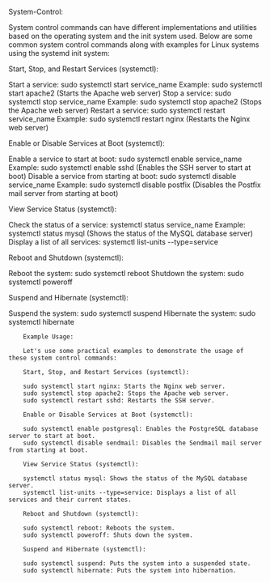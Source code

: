 System-Control:

System control commands can have different implementations and utilities based on the operating system and the init system used. Below are some common system control commands along with examples for Linux systems using the systemd init system:

Start, Stop, and Restart Services (systemctl):

Start a service: sudo systemctl start service_name
Example: sudo systemctl start apache2 (Starts the Apache web server)
Stop a service: sudo systemctl stop service_name
Example: sudo systemctl stop apache2 (Stops the Apache web server)
Restart a service: sudo systemctl restart service_name
Example: sudo systemctl restart nginx (Restarts the Nginx web server)

Enable or Disable Services at Boot (systemctl):

Enable a service to start at boot: sudo systemctl enable service_name
Example: sudo systemctl enable sshd (Enables the SSH server to start at boot)
Disable a service from starting at boot: sudo systemctl disable service_name
Example: sudo systemctl disable postfix (Disables the Postfix mail server from starting at boot)

View Service Status (systemctl):

Check the status of a service: systemctl status service_name
Example: systemctl status mysql (Shows the status of the MySQL database server)
Display a list of all services: systemctl list-units --type=service

Reboot and Shutdown (systemctl):

Reboot the system: sudo systemctl reboot
Shutdown the system: sudo systemctl poweroff

Suspend and Hibernate (systemctl):

Suspend the system: sudo systemctl suspend
Hibernate the system: sudo systemctl hibernate

		Example Usage:
		
		Let's use some practical examples to demonstrate the usage of these system control commands:
		
		Start, Stop, and Restart Services (systemctl):
		
		sudo systemctl start nginx: Starts the Nginx web server.
		sudo systemctl stop apache2: Stops the Apache web server.
		sudo systemctl restart sshd: Restarts the SSH server.
		
		Enable or Disable Services at Boot (systemctl):
		
		sudo systemctl enable postgresql: Enables the PostgreSQL database server to start at boot.
		sudo systemctl disable sendmail: Disables the Sendmail mail server from starting at boot.
		
		View Service Status (systemctl):
		
		systemctl status mysql: Shows the status of the MySQL database server.
		systemctl list-units --type=service: Displays a list of all services and their current states.
		
		Reboot and Shutdown (systemctl):
		
		sudo systemctl reboot: Reboots the system.
		sudo systemctl poweroff: Shuts down the system.
		
		Suspend and Hibernate (systemctl):
		
		sudo systemctl suspend: Puts the system into a suspended state.
		sudo systemctl hibernate: Puts the system into hibernation.